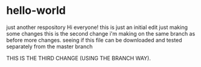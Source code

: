 # hello-world
just another respository
Hi everyone!
this is just an initial edit
just making some changes
this is the second change i'm making on the same branch as before
more changes. seeing if this file can be downloaded and tested separately from the master branch


THIS IS THE THIRD CHANGE (USING THE BRANCH WAY).
